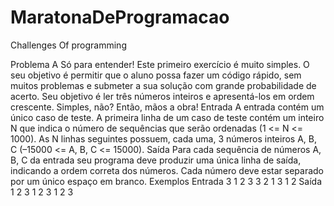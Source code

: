 # MaratonaDeProgramacao
Challenges Of programming


Problema A
Só para entender!
Este primeiro exercício é muito simples. O seu objetivo é permitir que o aluno possa fazer um
código rápido, sem muitos problemas e submeter a sua solução com grande probabilidade de acerto.
Seu objetivo é ler três números inteiros e apresentá-los em ordem crescente. Simples, não? Então,
mãos a obra!
Entrada
A entrada contém um único caso de teste. A primeira linha de um caso de teste contém um inteiro N
que indica o número de sequências que serão ordenadas (1 <= N <= 1000). As N linhas seguintes
possuem, cada uma, 3 números inteiros A, B, C (–15000 <= A, B, C <= 15000).
Saída
Para cada sequência de números A, B, C da entrada seu programa deve produzir uma única linha de
saída, indicando a ordem correta dos números. Cada número deve estar separado por um único
espaço em branco.
Exemplos
Entrada
3
1 2 3
3 2 1
3 1 2
Saída
1 2 3
1 2 3
1 2 3
